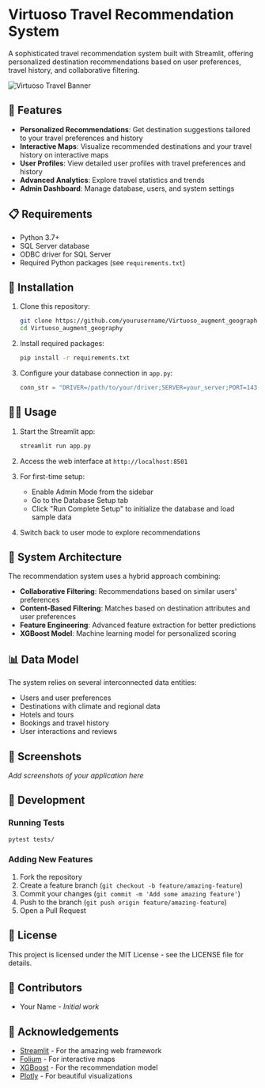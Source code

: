 # Virtuoso Travel Recommendation System

A sophisticated travel recommendation system built with Streamlit, offering personalized destination recommendations based on user preferences, travel history, and collaborative filtering.

![Virtuoso Travel Banner](https://source.unsplash.com/featured/1200x400/?travel)

## 🌟 Features

- **Personalized Recommendations**: Get destination suggestions tailored to your travel preferences and history
- **Interactive Maps**: Visualize recommended destinations and your travel history on interactive maps
- **User Profiles**: View detailed user profiles with travel preferences and history
- **Advanced Analytics**: Explore travel statistics and trends
- **Admin Dashboard**: Manage database, users, and system settings

## 📋 Requirements

- Python 3.7+
- SQL Server database
- ODBC driver for SQL Server
- Required Python packages (see `requirements.txt`)

## 🚀 Installation

1. Clone this repository:
   ```bash
   git clone https://github.com/yourusername/Virtuoso_augment_geography.git
   cd Virtuoso_augment_geography
   ```

2. Install required packages:
   ```bash
   pip install -r requirements.txt
   ```

3. Configure your database connection in `app.py`:
   ```python
   conn_str = "DRIVER=/path/to/your/driver;SERVER=your_server;PORT=1433;DATABASE=virtuoso_travel;UID=your_username;PWD=your_password;TDS_Version=7.4;"
   ```

## 🏃‍♂️ Usage

1. Start the Streamlit app:
   ```bash
   streamlit run app.py
   ```

2. Access the web interface at `http://localhost:8501`

3. For first-time setup:
   - Enable Admin Mode from the sidebar
   - Go to the Database Setup tab
   - Click "Run Complete Setup" to initialize the database and load sample data

4. Switch back to user mode to explore recommendations

## 🔧 System Architecture

The recommendation system uses a hybrid approach combining:

- **Collaborative Filtering**: Recommendations based on similar users' preferences
- **Content-Based Filtering**: Matches based on destination attributes and user preferences
- **Feature Engineering**: Advanced feature extraction for better predictions
- **XGBoost Model**: Machine learning model for personalized scoring

## 📊 Data Model

The system relies on several interconnected data entities:

- Users and user preferences
- Destinations with climate and regional data
- Hotels and tours
- Bookings and travel history
- User interactions and reviews

## 📸 Screenshots

*Add screenshots of your application here*

## 🧪 Development

### Running Tests

```bash
pytest tests/
```

### Adding New Features

1. Fork the repository
2. Create a feature branch (`git checkout -b feature/amazing-feature`)
3. Commit your changes (`git commit -m 'Add some amazing feature'`)
4. Push to the branch (`git push origin feature/amazing-feature`)
5. Open a Pull Request

## 📝 License

This project is licensed under the MIT License - see the LICENSE file for details.

## 👥 Contributors

- Your Name - *Initial work*

## 🙏 Acknowledgements

- [Streamlit](https://streamlit.io/) - For the amazing web framework
- [Folium](https://python-visualization.github.io/folium/) - For interactive maps
- [XGBoost](https://xgboost.readthedocs.io/) - For the recommendation model
- [Plotly](https://plotly.com/) - For beautiful visualizations 